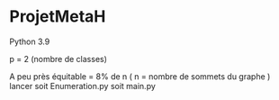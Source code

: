 # ProjetMetaH

Python 3.9

p = 2 (nombre de classes) 

A peu près équitable = 8% de n ( n = nombre de sommets du graphe )
lancer soit Enumeration.py
        soit main.py


